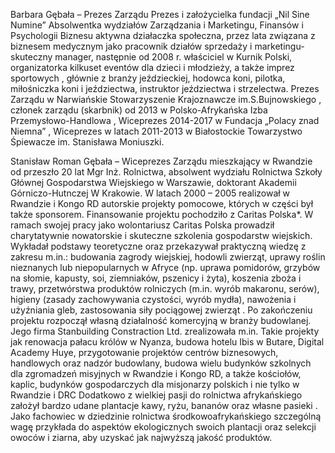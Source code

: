 Barbara Gębała – Prezes Zarządu
Prezes i założycielka fundacji „Nil Sine Numine”
Absolwentka wydziałów Zarządzania i Marketingu, Finansów i Psychologii Biznesu aktywna działaczka społeczna, przez lata związana z biznesem medycznym jako pracownik działów sprzedaży i marketingu- skuteczny manager, następnie od 2008 r. właściciel w Kurnik Polski, organizatorka kilkuset eventów dla dzieci i młodzieży, a także imprez  sportowych , głównie z branży jeździeckiej, hodowca koni, pilotka, miłośniczka koni i jeździectwa, instruktor jeździectwa i strzelectwa. Prezes Zarządu w Narwiańskie Stowarzyszenie Krajoznawcze im.S.Bujnowskiego , członek zarządu (skarbnik) od 2013 w Polsko-Afrykańska Izba Przemysłowo-Handlowa , Wiceprezes  2014-2017 w Fundacja „Polacy znad Niemna” , Wiceprezes w latach 2011-2013 w Białostockie Towarzystwo Śpiewacze im. Stanisława Moniuszki.

Stanisław Roman Gębała – Wiceprezes Zarządu
 mieszkający w Rwandzie od przeszło 20 lat Mgr Inż. Rolnictwa, absolwent wydziału Rolnictwa Szkoły Głównej Gospodarstwa Wiejskiego w Warszawie, doktorant Akademii Górniczo-Hutnczej W Krakowie. W latach 2000 – 2005 realizował w Rwandzie i Kongo RD autorskie projekty pomocowe, których w części był także sponsorem. Finansowanie projektu pochodziło z Caritas Polska*. W ramach swojej pracy jako wolontariusz Caritas Polska prowadził charytatywnie nowatorskie i skuteczne szkolenia gospodarstw wiejskich. Wykładał podstawy teoretyczne oraz przekazywał praktyczną wiedzę z zakresu m.in.: budowania zagrody wiejskiej, hodowli zwierząt, uprawy roślin nieznanych lub niepopularnych w Afryce (np. uprawa pomidorów, grzybów na słomie, kapusty, soi, ziemniaków, pszenicy i żyta), koszenia zboża i trawy, przetwórstwa produktów rolniczych (m.in. wyrób makaronu, serów), higieny (zasady zachowywania czystości, wyrób mydła), nawożenia i użyźniania gleb, zastosowania siły pociągowej zwierząt . Po zakończeniu projektu rozpoczął własną działalność komercyjną w branży budowlanej. Jego firma Stanbuilding Constraction Ltd. zrealizowała m.in. Takie projekty jak renowacja pałacu królów w Nyanza, budowa hotelu Ibis w Butare, Digital Academy Huye, przygotowanie projektów centrów biznesowych, handlowych oraz nadzór budowlany, budowa wielu budynków szkolnych dla zgromadzeń misyjnych w Rwandzie i Kongo RD, a także kościołów, kaplic, budynków gospodarczych dla misjonarzy polskich i nie tylko w Rwandzie i DRC Dodatkowo z wielkiej pasji do rolnictwa afrykańskiego założył bardzo udane plantacje kawy, ryżu, bananów oraz własne pasieki . Jako fachowiec w dziedzinie rolnictwa środkowoafrykańskiego szczególną wagę przykłada do aspektów ekologicznych swoich plantacji oraz selekcji owoców i ziarna, aby uzyskać jak najwyższą jakość produktów.